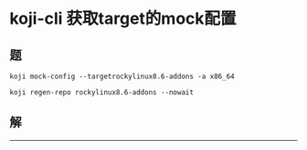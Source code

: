 # koji-cli 获取target的mock配置


## 题

```
koji mock-config --targetrockylinux8.6-addons -a x86_64

koji regen-repo rockylinux8.6-addons --nowait
```



## 解




































---
